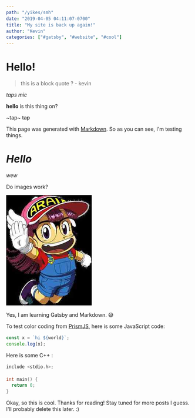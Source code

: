 ```yaml
---
path: "/yikes/smh"
date: "2019-04-05 04:11:07-0700"
title: "My site is back up again!"
author: "Kevin"
categories: ["#gatsby", "#website", "#cool"]
---
```

# Hello!

> this is 
> a block
> quote ? - kevin 

_taps mic_

**hello** is this thing on?

~tap~ <strike>tap</strike>

This page was generated with [Markdown](https://markdown-it.github.io/). So as you can see, I'm testing things.

# _Hello_

_wew_

Do images work?

![arale.jpg is supposed to be displaying](./arale.jpg)

Yes, I am learning Gatsby and Markdown. 😅

To test color coding from [PrismJS](https://prismjs.com/), here is some JavaScript code:

```javascript
const x = `hi ${world}`;
console.log(x);
```

Here is some C++ :

```c
include <stdio.h>;

int main() {
  return 0;
}
```

Okay, so this is cool. Thanks for reading! Stay tuned for more posts I guess. I'll probably delete this later. :)
